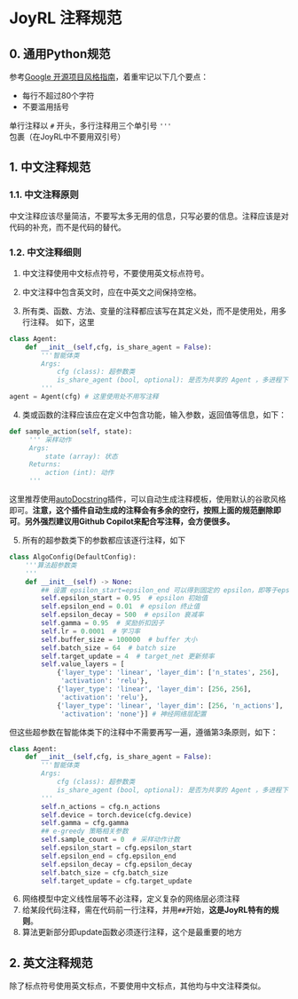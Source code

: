 # JoyRL 注释规范

## 0. 通用Python规范

参考[Google 开源项目风格指南](https://zh-google-styleguide.readthedocs.io/en/latest/google-python-styleguide/python_style_rules/)，着重牢记以下几个要点：

* 每行不超过80个字符
* 不要滥用括号

单行注释以 `#` 开头，多行注释用三个单引号 `'''` 包裹（在JoyRL中不要用双引号）

## 1. 中文注释规范

### 1.1. 中文注释原则

中文注释应该尽量简洁，不要写太多无用的信息，只写必要的信息。注释应该是对代码的补充，而不是代码的替代。

### 1.2. 中文注释细则

1. 中文注释使用中文标点符号，不要使用英文标点符号。

2. 中文注释中包含英文时，应在中英文之间保持空格。
3. 所有类、函数、方法、变量的注释都应该写在其定义处，而不是使用处，用多行注释。
如下，这里
```python
class Agent:
    def __init__(self,cfg, is_share_agent = False):
        '''智能体类
        Args:
            cfg (class): 超参数类
            is_share_agent (bool, optional): 是否为共享的 Agent ，多进程下使用，默认为 False
        '''
agent = Agent(cfg) # 这里使用处不用写注释
```
4. 类或函数的注释应该应在定义中包含功能，输入参数，返回值等信息，如下：
```python
def sample_action(self, state):
     ''' 采样动作
     Args:
         state (array): 状态
     Returns:
         action (int): 动作
     '''
```
这里推荐使用[autoDocstring](https://marketplace.visualstudio.com/items?itemName=njpwerner.autodocstring)插件，可以自动生成注释模板，使用默认的谷歌风格即可。**注意，这个插件自动生成的注释会有多余的空行，按照上面的规范删除即可**。**另外强烈建议用Github Copilot来配合写注释，会方便很多。**

5. 所有的超参数类下的参数都应该逐行注释，如下

```python
class AlgoConfig(DefaultConfig):
    '''算法超参数类
    '''
    def __init__(self) -> None:
        ## 设置 epsilon_start=epsilon_end 可以得到固定的 epsilon，即等于epsilon_end
        self.epsilon_start = 0.95  # epsilon 初始值
        self.epsilon_end = 0.01  # epsilon 终止值
        self.epsilon_decay = 500  # epsilon 衰减率
        self.gamma = 0.95  # 奖励折扣因子
        self.lr = 0.0001  # 学习率
        self.buffer_size = 100000  # buffer 大小
        self.batch_size = 64  # batch size
        self.target_update = 4  # target_net 更新频率
        self.value_layers = [
            {'layer_type': 'linear', 'layer_dim': ['n_states', 256],
             'activation': 'relu'},
            {'layer_type': 'linear', 'layer_dim': [256, 256],
             'activation': 'relu'},
            {'layer_type': 'linear', 'layer_dim': [256, 'n_actions'],
             'activation': 'none'}] # 神经网络层配置
```
但这些超参数在智能体类下的注释中不需要再写一遍，遵循第3条原则，如下：
```python
class Agent:
    def __init__(self,cfg, is_share_agent = False):
        '''智能体类
        Args:
            cfg (class): 超参数类
            is_share_agent (bool, optional): 是否为共享的 Agent ，多进程下使用，默认为 False
        '''
        self.n_actions = cfg.n_actions  
        self.device = torch.device(cfg.device) 
        self.gamma = cfg.gamma  
        ## e-greedy 策略相关参数
        self.sample_count = 0  # 采样动作计数
        self.epsilon_start = cfg.epsilon_start
        self.epsilon_end = cfg.epsilon_end
        self.epsilon_decay = cfg.epsilon_decay
        self.batch_size = cfg.batch_size
        self.target_update = cfg.target_update
```
6. 网络模型中定义线性层等不必注释，定义复杂的网络层必须注释
7. 给某段代码注释，需在代码前一行注释，并用`##`开始，**这是JoyRL特有的规则**。
8. 算法更新部分即update函数必须逐行注释，这个是最重要的地方

## 2. 英文注释规范

除了标点符号使用英文标点，不要使用中文标点，其他均与中文注释类似。